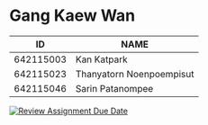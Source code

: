 # Gang Kaew Wan

| ID        | NAME             |
| --------- | ---------------- |
| 642115003 | Kan Katpark      |
| 642115023 | Thanyatorn Noenpoempisut      |
| 642115046 | Sarin Patanompee |

[![Review Assignment Due Date](https://classroom.github.com/assets/deadline-readme-button-24ddc0f5d75046c5622901739e7c5dd533143b0c8e959d652212380cedb1ea36.svg)](https://classroom.github.com/a/lqwrJucr)
